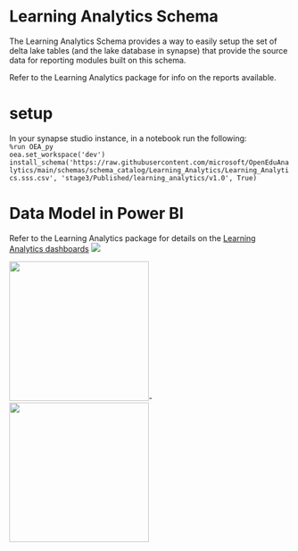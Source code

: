 # Learning Analytics Schema
The Learning Analytics Schema provides a way to easily setup the set of delta lake tables (and the lake database in synapse) that provide the source data for reporting modules built on this schema.

Refer to the Learning Analytics package for info on the reports available.

# setup
In your synapse studio instance, in a notebook run the following:\
`%run OEA_py`\
`oea.set_workspace('dev')`\
`install_schema('https://raw.githubusercontent.com/microsoft/OpenEduAnalytics/main/schemas/schema_catalog/Learning_Analytics/Learning_Analytics.sss.csv', 'stage3/Published/learning_analytics/v1.0', True)`

# Data Model in Power BI
Refer to the Learning Analytics package for details on the [Learning Analytics dashboards](https://github.com/microsoft/OpenEduAnalytics/tree/main/packages/package_catalog/Learning_Analytics/powerbi#power-bi-dashboard)
![](https://github.com/microsoft/OpenEduAnalytics/blob/main/packages/package_catalog/Learning_Analytics/docs/images/v1/LA_v1_pbi_data_model.png)

<img height="250" src="https://github.com/microsoft/OpenEduAnalytics/blob/main/packages/package_catalog/Learning_Analytics/docs/images/v1/LA_v1_pbi_engage_p1.png">-
<img height="250" src="https://github.com/microsoft/OpenEduAnalytics/blob/main/packages/package_catalog/Learning_Analytics/docs/images/v1/LA_v1_pbi_engage_p2.png">

